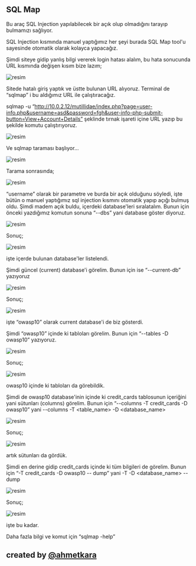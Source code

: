 
## SQL Map 

 Bu araç SQL Injection yapılabilecek bir açık olup olmadığını tarayıp bulmamızı sağlıyor.
 
 SQL Injection kısmında manuel yaptığımız her şeyi burada SQL Map tool'u sayesinde otomatik olarak kolayca yapacağız.
 
 Şimdi siteye gidip yanlış bilgi vererek login hatası alalım, bu hata sonucunda URL kısmında değişen kısım bize lazım;
 
 ![resim](https://user-images.githubusercontent.com/18248422/175284994-99f68c5d-3a59-4129-9856-1b458a1af053.png)

 Sitede hatalı giriş yaptık ve üstte bulunan URL alıyoruz. Terminal de “sqlmap” i bu aldığımız URL ile çalıştıracağız.
 
 sqlmap -u “http://10.0.2.12/mutillidae/index.php?page=user-info.php&username=asd&password=fgh&user-info-php-submit-button=View+Account+Details” şeklinde tırnak işareti içine URL yazıp bu şekilde komutu çalıştırıyoruz.
 
 ![resim](https://user-images.githubusercontent.com/18248422/175285024-065db30d-3fdc-4783-a7e1-7c885f77f249.png)
 
 Ve sqlmap taraması başlıyor...
 
 ![resim](https://user-images.githubusercontent.com/18248422/175285052-73906b1c-b4c4-4afb-9ecd-c15a271383e5.png)
 
 Tarama sonrasında;
 
 ![resim](https://user-images.githubusercontent.com/18248422/175285078-8f1bf808-4c1f-4643-9254-d24f3bb5faf1.png)
 
 “username” olarak bir parametre ve burda bir açık olduğunu söyledi, işte bütün o manuel yaptığımız sql injection kısmını otomatik yapıp açığı bulmuş oldu. Şimdi madem açık buldu, içerdeki database'leri sıralatalım. Bunun için önceki yazdığımız komutun sonuna “--dbs” yani database göster diyoruz.
 
 ![resim](https://user-images.githubusercontent.com/18248422/175285137-5d611bed-5597-4ec1-820a-49b68a19d340.png)

 Sonuç;
 
 ![resim](https://user-images.githubusercontent.com/18248422/175285108-e339d851-a97d-4768-928d-660bba93a334.png)

  işte içerde bulunan database'ler listelendi.
 
 Şimdi güncel (current) database'i görelim. Bunun için ise “--current-db” yazıyoruz 
 
 ![resim](https://user-images.githubusercontent.com/18248422/175285319-bc7ff01b-4624-4da6-a674-99afae466c60.png)
 
 Sonuç;
 
 ![resim](https://user-images.githubusercontent.com/18248422/175285333-fcc2416a-9269-4a0e-a7e3-f06d442b6bfa.png)

 işte “owasp10” olarak current database'i de biz gösterdi. 
 
 Şimdi “owasp10” içinde ki tabloları görelim. Bunun için “--tables -D owasp10” yazıyoruz.
 
 ![resim](https://user-images.githubusercontent.com/18248422/175285373-a0dea5ba-040a-480c-985d-e4c6af72ba12.png)
 
 Sonuç;
 
 ![resim](https://user-images.githubusercontent.com/18248422/175285388-527fef9f-eb05-4ce2-8dfe-5cd88fe047e6.png)
 
  owasp10 içinde ki tabloları da görebildik.
 
 Şimdi de owasp10 database'inin içinde ki credit_cards tablosunun içeriğini yani sütunları (columns) görelim. Bunun için 
 “--columns -T credit_cards -D owasp10” yani --columns -T <table_name> -D <database_name>
 
 ![resim](https://user-images.githubusercontent.com/18248422/175285459-bf171fa7-7bb3-4914-92e8-7810f05a63c4.png)

Sonuç;

![resim](https://user-images.githubusercontent.com/18248422/175285584-d8f3d707-1146-4452-be2e-e37537aa7ea3.png)

artık sütunları da gördük.

Şimdi en derine gidip credit_cards içinde ki tüm bilgileri de görelim. Bunun için “-T credit_cards -D owasp10 -- dump” 
yani -T <table-name> -D <database_name> --dump
  
![resim](https://user-images.githubusercontent.com/18248422/175285613-f5a07e52-d338-4d3e-8af3-f9b5391a49b0.png)

Sonuç;
  
![resim](https://user-images.githubusercontent.com/18248422/175285631-68ead6af-ea72-4f1e-a48a-7e084d99cc20.png)
  
 işte bu kadar. 

 Daha fazla bilgi ve komut için “sqlmap -help” 
 
## created by [@ahmetkara](https://github.com/ahmetQara)

 
 
 

